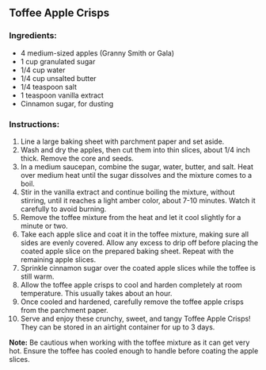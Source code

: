## Toffee Apple Crisps

### Ingredients:
- 4 medium-sized apples (Granny Smith or Gala)
- 1 cup granulated sugar
- 1/4 cup water
- 1/4 cup unsalted butter
- 1/4 teaspoon salt
- 1 teaspoon vanilla extract
- Cinnamon sugar, for dusting

### Instructions:
1. Line a large baking sheet with parchment paper and set aside.
2. Wash and dry the apples, then cut them into thin slices, about 1/4 inch thick. Remove the core and seeds.
3. In a medium saucepan, combine the sugar, water, butter, and salt. Heat over medium heat until the sugar dissolves and the mixture comes to a boil.
4. Stir in the vanilla extract and continue boiling the mixture, without stirring, until it reaches a light amber color, about 7-10 minutes. Watch it carefully to avoid burning.
5. Remove the toffee mixture from the heat and let it cool slightly for a minute or two.
6. Take each apple slice and coat it in the toffee mixture, making sure all sides are evenly covered. Allow any excess to drip off before placing the coated apple slice on the prepared baking sheet. Repeat with the remaining apple slices.
7. Sprinkle cinnamon sugar over the coated apple slices while the toffee is still warm.
8. Allow the toffee apple crisps to cool and harden completely at room temperature. This usually takes about an hour.
9. Once cooled and hardened, carefully remove the toffee apple crisps from the parchment paper.
10. Serve and enjoy these crunchy, sweet, and tangy Toffee Apple Crisps! They can be stored in an airtight container for up to 3 days.

**Note:** Be cautious when working with the toffee mixture as it can get very hot. Ensure the toffee has cooled enough to handle before coating the apple slices.